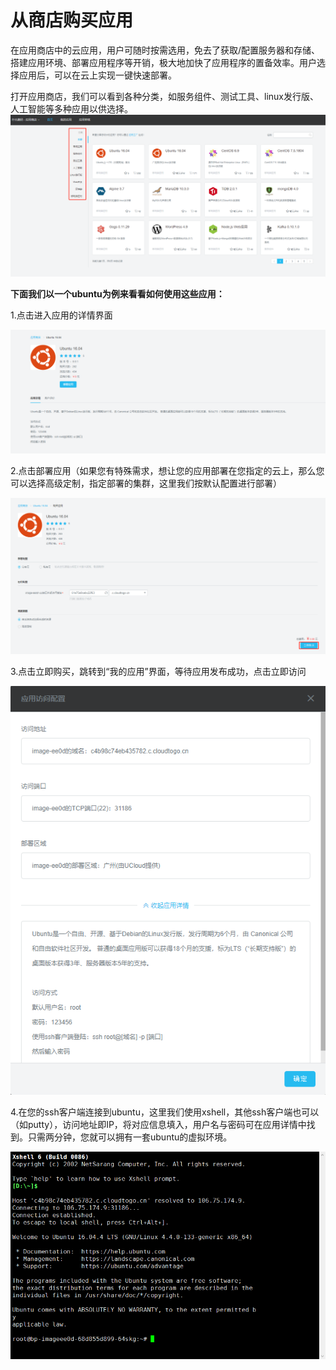 # 从商店购买应用

在应用商店中的云应用，用户可随时按需选用，免去了获取/配置服务器和存储、搭建应用环境、部署应用程序等开销，极大地加快了应用程序的置备效率。用户选择应用后，可以在云上实现一键快速部署。

打开应用商店，我们可以看到各种分类，如服务组件、测试工具、linux发行版、人工智能等多种应用以供选择。![](/assets/import68.png)

**下面我们以一个ubuntu为例来看看如何使用这些应用：**

1.点击进入应用的详情界面

![](/assets/import69.png)

2.点击部署应用（如果您有特殊需求，想让您的应用部署在您指定的云上，那么您可以选择高级定制，指定部署的集群，这里我们按默认配置进行部署）

![](/assets/import70.png)

3.点击立即购买，跳转到“我的应用”界面，等待应用发布成功，点击立即访问

![](/assets/import71.png)

4.在您的ssh客户端连接到ubuntu，这里我们使用xshell，其他ssh客户端也可以（如putty），访问地址即IP，将对应信息填入，用户名与密码可在应用详情中找到。只需两分钟，您就可以拥有一套ubuntu的虚拟环境。

![](/assets/import72.png)



